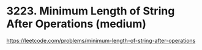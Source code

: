 # 3223. Minimum Length of String After Operations (medium)

https://leetcode.com/problems/minimum-length-of-string-after-operations
